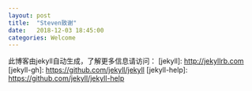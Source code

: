 ```yaml
---
layout: post
title:  "Steven致谢"
date:   2018-12-03 18:45:00
categories: Welcome
---
```


此博客由jekyll自动生成，了解更多信息请访问：
[jekyll]:      http://jekyllrb.com
[jekyll-gh]:   https://github.com/jekyll/jekyll
[jekyll-help]: https://github.com/jekyll/jekyll-help
